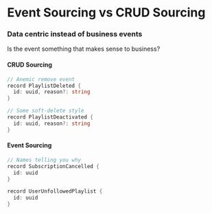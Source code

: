 # Event Sourcing vs CRUD Sourcing

### Data centric instead of business events

Is the event something that makes sense to business?

<div class="grid grid-cols-2 gap-12">
<div>

#### CRUD Sourcing

```cs {none|1-4|6-8|none}
// Anemic remove event
record PlaylistDeleted {
  id: uuid, reason?: string
}

// Some soft-delete style
record PlaylistDeactivated {
  id: uuid, reason?: string
}
```

</div>
<div>

#### Event Sourcing

```cs {none|1-4|6-8}
// Names telling you why
record SubscriptionCancelled {
  id: uuid
}

record UserUnfollowedPlaylist {
  id: uuid
}
```

</div>
</div>



